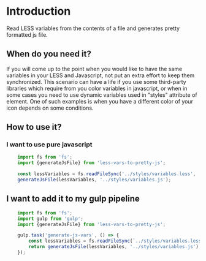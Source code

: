 # Introduction

Read LESS variables from the contents of a file and generates pretty formatted js file.

## When do you need it?

If you will come up to the point when you would like to have the same variables in your LESS and Javascript,
not put an extra effort to keep them synchronized. This scenario can have a life if you use some third-party libraries
which require from you color variables in javascript, or when in some cases you need to use dynamic variables used in 
"styles" attribute of element. One of such examples is when you have a different color of your icon depends on some 
conditions.  

## How to use it?

### I want to use pure javascript

```javascript
    import fs from 'fs';
    import {generateJsFile} from 'less-vars-to-pretty-js';

    const lessVariables = fs.readFileSync('../styles/variables.less', 'utf8');
    generateJsFile(lessVariables, '../styles/variables.js');
```

## I want to add it to my gulp pipeline

```javascript
    import fs from 'fs';
    import gulp from 'gulp';
    import {generateJsFile} from 'less-vars-to-pretty-js';

    gulp.task('generate-js-vars', () => {
        const lessVariables = fs.readFileSync(`../styles/variables.less`, 'utf8');
        return generateJsFile(lessVariables, '../styles/variables.js');
    });
```
